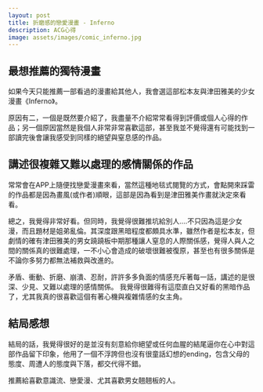 ```yaml
---
layout: post
title: 折磨感的戀愛漫畫 - Inferno
description: ACG心得
image: assets/images/comic_inferno.jpg
---
```


## 最想推薦的獨特漫畫
如果今天只能推薦一部看過的漫畫給其他人，我會選這部松本友與津田雅美的少女漫畫《Inferno》。
 
原因有二，一個是既然要介紹了，我盡量不介紹常常看得到評價或個人心得的作品；另一個原因當然是我個人非常非常喜歡這部，甚至我並不覺得還有可能找到一部讀完後會讓我感受到同樣的絕望與窒息感的作品。

## 講述很複雜又難以處理的感情關係的作品
常常會在APP上隨便找戀愛漫畫來看，當然這種地毯式閱覽的方式，會點開來踩雷的作品都是因為畫風(或作者)順眼，這部是因為看到是津田雅美作畫就決定來看看。
 
總之，我覺得非常好看。但同時，我覺得很難推坑給別人....不只因為這是少女漫，而且題材是姐弟亂倫。其深度跟黑暗程度都頗具水準，雖然作者是松本友，但劇情的確有津田雅美的男女蹺蹺板中期那種讓人窒息的人際關係感，覺得人與人之間的關係真的很難處理，一不小心會造成的破壞很難被復原，甚至也有很多關係是不論你多努力都無法補救與改進的。
 
矛盾、衝動、折磨、崩潰、忍耐，許許多多負面的情感充斥著每一話，講述的是很深、少見、又難以處理的感情關係。
我覺得很難得有這麼直白又好看的黑暗作品了，尤其我真的很喜歡這個有著心機與複雜情感的女主角。

## 結局感想
結局的話，我覺得很好的是並沒有刻意給你絕望或任何血腥的結尾逼你在心中對這部作品留下印象，他用了一個不浮誇但也沒有很童話幻想的ending，包含父母的態度、周遭人的態度與下落，都交代得不錯。
 
推薦給喜歡意識流、戀愛漫、尤其喜歡男女翹翹板的人。
